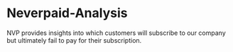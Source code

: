 # Neverpaid-Analysis

NVP provides insights into which customers will subscribe to our company but ultimately fail to pay for their subscription.
